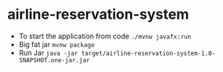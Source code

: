 # airline-reservation-system

* To start the application from code `./mvnw javafx:run`
* Big fat jar `mvnw package`
* Run Jar `java -jar target/airline-reservation-system-1.0-SNAPSHOT.one-jar.jar`
